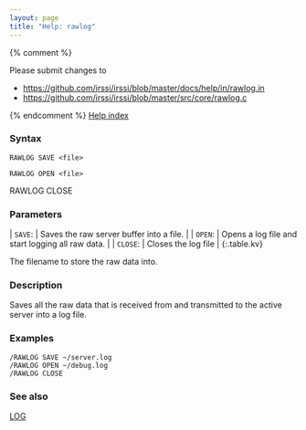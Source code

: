 ```yaml
---
layout: page
title: "Help: rawlog"
---
```


{% comment %}

Please submit changes to
- https://github.com/irssi/irssi/blob/master/docs/help/in/rawlog.in
- https://github.com/irssi/irssi/blob/master/src/core/rawlog.c


{% endcomment %}
[Help index](/documentation/help)

### Syntax ###

<div class="highlight irssisyntax"><pre style="\-\-cmdlen:11ch"><code><span class="synB">RAWLOG</span> <span class="synB">SAVE</span> <span class="synB05">&lt;file></span></code></pre></div>


<div class="highlight irssisyntax"><pre style="\-\-cmdlen:11ch"><code><span class="synB">RAWLOG</span> <span class="synB">OPEN</span> <span class="synB05">&lt;file></span></code></pre></div>


RAWLOG CLOSE

### Parameters ###


| `SAVE`: |      Saves the raw server buffer into a file. |
| `OPEN`: |      Opens a log file and start logging all raw data. |
| `CLOSE`: |     Closes the log file |
{:.table.kv}

The filename to store the raw data into.

### Description ###

Saves all the raw data that is received from and transmitted to the active
server into a log file.

### Examples ###

    /RAWLOG SAVE ~/server.log
    /RAWLOG OPEN ~/debug.log
    /RAWLOG CLOSE

### See also ###
[LOG](/documentation/help/log)

